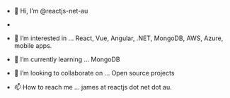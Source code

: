 - 👋 Hi, I’m @reactjs-net-au
- 
- 👀 I’m interested in ...
React, Vue, Angular, .NET, MongoDB, AWS, Azure, mobile apps.

- 🌱 I’m currently learning ...
MongoDB

- 💞️ I’m looking to collaborate on ...
Open source projects

- 📫 How to reach me ...
james at reactjs dot net dot au.

<!---
reactjs-net-au/reactjs-net-au is a ✨ special ✨ repository because its `README.md` (this file) appears on your GitHub profile.
You can click the Preview link to take a look at your changes.
--->
